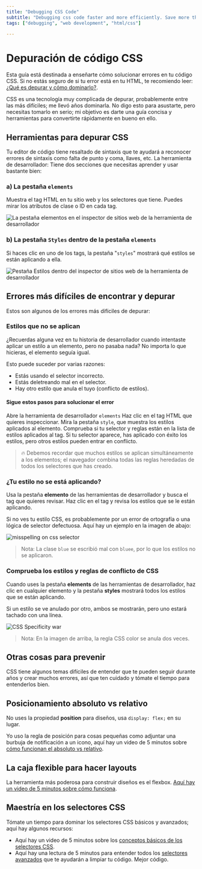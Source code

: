 ```yaml
---
title: "Debugging CSS Code"
subtitle: "Debugging css code faster and more efficiently. Save more than 50% of your debugging time when coding CSS."
tags: ["debugging", "web development", "html/css"]

--- 
```


# Depuración de código CSS

Esta guía está destinada a enseñarte cómo solucionar errores en tu código CSS. Si no estás seguro de si tu error está en tu HTML, te recomiendo leer: [¿Qué es depurar y cómo dominarlo?](https://4geeks.com/lesson/what-is-debugging-code).

CSS es una tecnología muy complicada de depurar, probablemente entre las más difíciles; me llevó años dominarla. No digo esto para asustarte, pero necesitas tomarlo en serio; mi objetivo es darte una guía concisa y herramientas para convertirte rápidamente en bueno en ello.

## Herramientas para depurar CSS

Tu editor de código tiene resaltado de sintaxis que te ayudará a reconocer errores de sintaxis como falta de punto y coma, llaves, etc.
La herramienta de desarrollador: Tiene dos secciones que necesitas aprender y usar bastante bien:

### a) La pestaña `elements`

Muestra el tag HTML en tu sitio web y los selectores que tiene. Puedes mirar los atributos de clase o ID en cada tag.

![La pestaña elementos en el inspector de sitios web de la herramienta de desarrollador](https://i.imgur.com/oJoH8C3.png?raw=true)

### b) La pestaña `Styles` dentro de la pestaña `elements`

Si haces clic en uno de los tags, la pestaña "`styles`" mostrará qué estilos se están aplicando a ella.

![Pestaña Estilos dentro del inspector de sitios web de la herramienta de desarrollador](https://i.imgur.com/UM926NI.png?raw=true)

## Errores más difíciles de encontrar y depurar
Estos son algunos de los errores más difíciles de depurar:

### Estilos que no se aplican

¿Recuerdas alguna vez en tu historia de desarrollador cuando intentaste aplicar un estilo a un elemento, pero no pasaba nada? No importa lo que hicieras, el elemento seguía igual.

Esto puede suceder por varias razones:
- Estás usando el selector incorrecto.
- Estás deletreando mal en el selector.
- Hay otro estilo que anula el tuyo (conflicto de estilos).

#### Sigue estos pasos para solucionar el error

Abre la herramienta de desarrollador `elements`
Haz clic en el tag HTML que quieres inspeccionar.
Mira la pestaña `style`, que muestra los estilos aplicados al elemento.
Comprueba si tu selector y reglas están en la lista de estilos aplicados al tag.
Si tu selector aparece, has aplicado con éxito los estilos, pero otros estilos pueden entrar en conflicto.

> 🔥 Debemos recordar que muchos estilos se aplican simultáneamente a los elementos; el navegador combina todas las reglas heredadas de todos los selectores que has creado.

### ¿Tu estilo no se está aplicando?

Usa la pestaña **elemento** de las herramientas de desarrollador y busca el tag que quieres revisar. Haz clic en el tag y revisa los estilos que se le están aplicando.

Si no ves tu estilo CSS, es probablemente por un error de ortografía o una lógica de selector defectuosa. Aquí hay un ejemplo en la imagen de abajo:

![misspelling on css selector](https://storage.googleapis.com/breathecode-asset-images/misspelling-on-css-selector.gif?raw=true)

> Nota: La clase `blue` se escribió mal con `bluee`, por lo que los estilos no se aplicaron.

### Comprueba los estilos y reglas de conflicto de CSS

Cuando uses la pestaña **elements** de las herramientas de desarrollador, haz clic en cualquier elemento y la pestaña **styles** mostrará todos los estilos que se están aplicando.

Si un estilo se ve anulado por otro, ambos se mostrarán, pero uno estará tachado con una línea.

![CSS Specificity war](https://i.imgur.com/Gp7hOvA.png?raw=true)

> Nota: En la imagen de arriba, la regla CSS color se anula dos veces.

## Otras cosas para prevenir

CSS tiene algunos temas difíciles de entender que te pueden seguir durante años y crear muchos errores, así que ten cuidado y tómate el tiempo para entenderlos bien.

## Posicionamiento absoluto vs relativo

No uses la propiedad **position** para diseños, usa `display: flex;` en su lugar.

Yo uso la regla de posición para cosas pequeñas como adjuntar una burbuja de notificación a un icono, aquí hay un video de 5 minutos sobre [cómo funcionan el absoluto vs relativo](https://www.loom.com/share/3715da41c2ec45be8711c4f8944e406b).

## La caja flexible para hacer layouts

La herramienta más poderosa para construir diseños es el flexbox. [Aquí hay un video de 5 minutos sobre cómo funciona](https://www.youtube.com/watch?v=ZRc2vUF92e8).

## Maestría en los selectores CSS

Tómate un tiempo para dominar los selectores CSS básicos y avanzados; aquí hay algunos recursos:

- Aquí hay un video de 5 minutos sobre los [conceptos básicos de los selectores CSS](https://www.youtube.com/watch?v=0Wt1n0wvSe8).
- Aquí hay una lectura de 5 minutos para entender todos los [selectores avanzados](https://4geeks.com/lesson/mastering-css-selectors) que te ayudarán a limpiar tu código. Mejor código.






